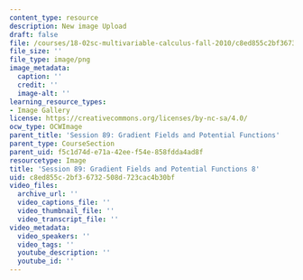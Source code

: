 ```yaml
---
content_type: resource
description: New image Upload
draft: false
file: /courses/18-02sc-multivariable-calculus-fall-2010/c8ed855c2bf36732508d723cac4b30bf_MIT18_02SC_L30Brds_17.png
file_size: ''
file_type: image/png
image_metadata:
  caption: ''
  credit: ''
  image-alt: ''
learning_resource_types:
- Image Gallery
license: https://creativecommons.org/licenses/by-nc-sa/4.0/
ocw_type: OCWImage
parent_title: 'Session 89: Gradient Fields and Potential Functions'
parent_type: CourseSection
parent_uid: f5c1d74d-e71a-42ee-f54e-858fdda4ad8f
resourcetype: Image
title: 'Session 89: Gradient Fields and Potential Functions 8'
uid: c8ed855c-2bf3-6732-508d-723cac4b30bf
video_files:
  archive_url: ''
  video_captions_file: ''
  video_thumbnail_file: ''
  video_transcript_file: ''
video_metadata:
  video_speakers: ''
  video_tags: ''
  youtube_description: ''
  youtube_id: ''
---
```

